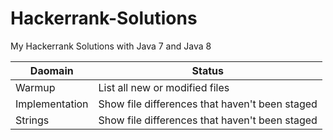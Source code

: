 # Hackerrank-Solutions
My Hackerrank Solutions with Java 7 and Java 8

| Daomain | Status |
| --- | --- |
| Warmup | List all new or modified files |
| Implementation  | Show file differences that haven't been staged |
| Strings  | Show file differences that haven't been staged |
